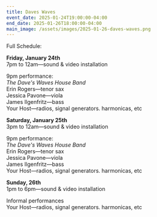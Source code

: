 ```yaml
---
title: Daves Waves
event_date: 2025-01-24T19:00:00-04:00
end_date: 2025-01-26T18:00:00-04:00
main_image: /assets/images/2025-01-26-daves-waves.png
---
```


Full Schedule:

**Friday, January 24th**<br>
7pm to 12am—sound & video installation

9pm performance:<br>
*The Dave's Waves House Band*<br>
Erin Rogers—tenor sax<br>
Jessica Pavone—viola<br>
James Ilgenfritz—bass<br>
Your Host—radios, signal generators. harmonicas, etc

**Saturday, January 25th**<br>
3pm to 12am—sound & video installation
 
9pm performance:<br>
*The Dave's Waves House Band*<br>
Erin Rogers—tenor sax<br>
Jessica Pavone—viola<br>
James Ilgenfritz—bass<br>
Your Host—radios, signal generators. harmonicas, etc
 
**Sunday, 26th**<br>
1pm to 6pm—sound & video installation

Informal performances<br>
Your Host—radios, signal generators. harmonicas, etc 